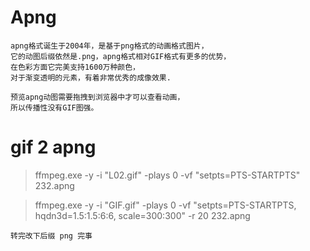 # Apng 

    apng格式诞生于2004年，是基于png格式的动画格式图片，
    它的动图后缀依然是.png，apng格式相对GIF格式有更多的优势，
    在色彩方面它完美支持1600万种颜色，
    对于渐变透明的元素，有着非常优秀的成像效果.

    预览apng动图需要拖拽到浏览器中才可以查看动画，
    所以传播性没有GIF图强。


# gif 2 apng

> ffmpeg.exe -y -i "L02.gif" -plays 0  -vf "setpts=PTS-STARTPTS" 232.apng



>ffmpeg.exe -y -i "GIF.gif" -plays 0  -vf "setpts=PTS-STARTPTS, hqdn3d=1.5:1.5:6:6, scale=300:300" -r 20 232.apng


    转完改下后缀 png 完事
